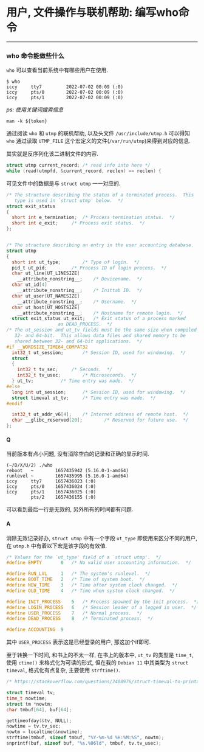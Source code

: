 # 用户, 文件操作与联机帮助: 编写who命令
---

### who 命令能做些什么
`who` 可以查看当前系统中有哪些用户在使用.
```shell
$ who
iccy     tty7         2022-07-02 00:09 (:0)
iccy     pts/0        2022-07-02 00:09 (:0)
iccy     pts/1        2022-07-02 00:09 (:0)
```

*ps: 使用关键词搜索信息*
```shell
man -k ${token}
```

通过阅读 `who` 和 `utmp` 的联机帮助, 以及头文件 `/usr/include/utmp.h` 可以得知 `who` 通过读取 `UTMP_FILE` 这个宏定义的文件(`/var/run/utmp`)来得到对应的信息.

其实就是反序列化该二进制文件的内容.
```c
struct utmp current_record; /* read info into here */
while (read(utmpfd, &current_record, reclen) == reclen) {
```

可见文件中的数据是与 `struct utmp` 一一对应的.
```c
/* The structure describing the status of a terminated process.  This
   type is used in `struct utmp' below.  */
struct exit_status
{
  short int e_termination;	/* Process termination status.  */
  short int e_exit;		/* Process exit status.  */
};


/* The structure describing an entry in the user accounting database.  */
struct utmp
{
  short int ut_type;		/* Type of login.  */
  pid_t ut_pid;			/* Process ID of login process.  */
  char ut_line[UT_LINESIZE]
    __attribute_nonstring__;	/* Devicename.  */
  char ut_id[4]
    __attribute_nonstring__;	/* Inittab ID.  */
  char ut_user[UT_NAMESIZE]
    __attribute_nonstring__;	/* Username.  */
  char ut_host[UT_HOSTSIZE]
    __attribute_nonstring__;	/* Hostname for remote login.  */
  struct exit_status ut_exit;	/* Exit status of a process marked
				   as DEAD_PROCESS.  */
/* The ut_session and ut_tv fields must be the same size when compiled
   32- and 64-bit.  This allows data files and shared memory to be
   shared between 32- and 64-bit applications.  */
#if __WORDSIZE_TIME64_COMPAT32
  int32_t ut_session;		/* Session ID, used for windowing.  */
  struct
  {
    int32_t tv_sec;		/* Seconds.  */
    int32_t tv_usec;		/* Microseconds.  */
  } ut_tv;			/* Time entry was made.  */
#else
  long int ut_session;		/* Session ID, used for windowing.  */
  struct timeval ut_tv;		/* Time entry was made.  */
#endif

  int32_t ut_addr_v6[4];	/* Internet address of remote host.  */
  char __glibc_reserved[20];		/* Reserved for future use.  */
};
```

#### Q
当前版本有点小问题, 没有消除空白的记录和正确的显示时间.
```
(~/D/X/U/2) ./who 
reboot   ~        1657435942 (5.16.0-1-amd64)
runlevel ~        1657435995 (5.16.0-1-amd64)
iccy     tty7     1657436023 (:0)
iccy     pts/0    1657436024 (:0)
iccy     pts/1    1657436025 (:0)
         pts/2    1657436155 (:0)
```

可以看到最后一行是无效的, 另外所有的时间都有问题.

#### A
消除无效记录好办, `struct utmp` 中有一个字段 `ut_type` 即使用来区分不同的用户, 在 `utmp.h` 中有着以下宏是该字段的有效值.
```c
/* Values for the `ut_type' field of a `struct utmp'.  */
#define EMPTY		0	/* No valid user accounting information.  */

#define RUN_LVL		1	/* The system's runlevel.  */
#define BOOT_TIME	2	/* Time of system boot.  */
#define NEW_TIME	3	/* Time after system clock changed.  */
#define OLD_TIME	4	/* Time when system clock changed.  */

#define INIT_PROCESS	5	/* Process spawned by the init process.  */
#define LOGIN_PROCESS	6	/* Session leader of a logged in user.  */
#define USER_PROCESS	7	/* Normal process.  */
#define DEAD_PROCESS	8	/* Terminated process.  */

#define ACCOUNTING	9
```

其中 `USER_PROCESS` 表示这是已经登录的用户, 那这加个if即可.

至于转换一下时间, 和书上的不太一样, 在书上的版本中, `ut_tv` 的类型是 `time_t`, 使用 `ctime()` 来格式化为可读的形式, 但在我的 `Debian 11` 中其类型为 `struct timeval`, 格式化有点复杂, 主要使用 `strftime()`.
```c
/* https://stackoverflow.com/questions/2408976/struct-timeval-to-printable-format */

struct timeval tv;
time_t nowtime;
struct tm *nowtm;
char tmbuf[64], buf[64];

gettimeofday(&tv, NULL);
nowtime = tv.tv_sec;
nowtm = localtime(&nowtime);
strftime(tmbuf, sizeof tmbuf, "%Y-%m-%d %H:%M:%S", nowtm);
snprintf(buf, sizeof buf, "%s.%06ld", tmbuf, tv.tv_usec);
```